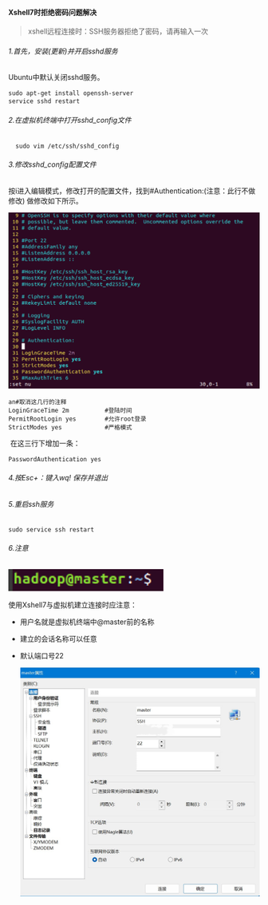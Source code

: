 #### Xshell7时拒绝密码问题解决

> xshell远程连接时：SSH服务器拒绝了密码，请再输入一次

###### 1.首先，安装(更新)并开启sshd服务

   Ubuntu中默认关闭sshd服务。

```
sudo apt-get install openssh-server
service sshd restart
```

###### 2.在虚拟机终端中打开sshd_config文件

`  sudo vim /etc/ssh/sshd_config`

###### 3.修改sshd_config配置文件

按i进入编辑模式，修改打开的配置文件，找到#Authentication:(注意：此行不做修改) 做修改如下所示。

![image-20230624160726192](/图片/修改sshd_config配置信息.png)

```
an#取消这几行的注释
LoginGraceTime 2m          #登陆时间
PermitRootLogin yes        #允许root登录
StrictModes yes            #严格模式
```

​    在这三行下增加一条：

```
PasswordAuthentication yes
```

###### 4.按Esc+：键入wq! 保存并退出

###### 5.重启ssh服务

```
sudo service ssh restart
```

###### 6.注意

![image-20230624161541626](/图片/master节点.png)

使用Xshell7与虚拟机建立连接时应注意：

- 用户名就是虚拟机终端中@master前的名称

- 建立的会话名称可以任意

- 默认端口号22

  ![image-20230624162335645](/图片/shell接连界面.png)
